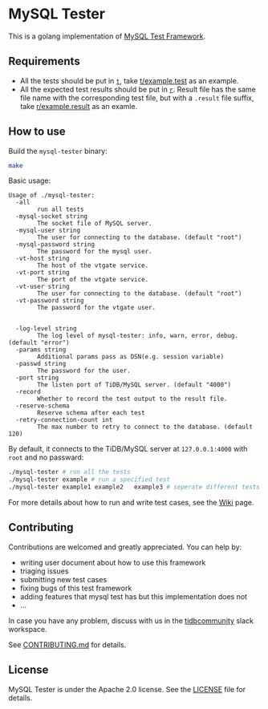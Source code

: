 # MySQL Tester

This is a golang implementation of [MySQL Test Framework](https://github.com/mysql/mysql-server/tree/8.0/mysql-test).

## Requirements

- All the tests should be put in [`t`](./t), take [t/example.test](./t/example.test) as an example.
- All the expected test results should be put in [`r`](./r). Result file has the same file name with the corresponding test file, but with a `.result` file suffix, take [r/example.result](./r/example.result) as an examle.

## How to use

Build the `mysql-tester` binary:
```sh
make
```

Basic usage:
```
Usage of ./mysql-tester:
  -all
        run all tests
  -mysql-socket string
        The socket file of MySQL server.
  -mysql-user string
        The user for connecting to the database. (default "root")
  -mysql-password string
        The password for the mysql user.
  -vt-host string
        The host of the vtgate service.
  -vt-port string
        The port of the vtgate service.     
  -vt-user string
        The user for connecting to the database. (default "root")
  -vt-password string
        The password for the vtgate user.

  
  -log-level string
        The log level of mysql-tester: info, warn, error, debug. (default "error")
  -params string
        Additional params pass as DSN(e.g. session variable)
  -passwd string
        The password for the user.
  -port string
        The listen port of TiDB/MySQL server. (default "4000")
  -record
        Whether to record the test output to the result file.
  -reserve-schema
        Reserve schema after each test
  -retry-connection-count int
        The max number to retry to connect to the database. (default 120)

```

By default, it connects to the TiDB/MySQL server at `127.0.0.1:4000` with `root` and no passward:
```sh
./mysql-tester # run all the tests
./mysql-tester example # run a specified test
./mysql-tester example1 example2   example3 # seperate different tests with one or more spaces
```

For more details about how to run and write test cases, see the [Wiki](https://github.com/pingcap/mysql-tester/wiki) page.

## Contributing

Contributions are welcomed and greatly appreciated. You can help by:

- writing user document about how to use this framework
- triaging issues
- submitting new test cases
- fixing bugs of this test framework
- adding features that mysql test has but this implementation does not
- ...

In case you have any problem, discuss with us in the [tidbcommunity](https://join.slack.com/t/tidbcommunity/shared_invite/enQtNzc0MzI4ODExMDc4LWYwYmIzMjZkYzJiNDUxMmZlN2FiMGJkZjAyMzQ5NGU0NGY0NzI3NTYwMjAyNGQ1N2I2ZjAxNzc1OGUwYWM0NzE) slack workspace.

See [CONTRIBUTING.md](./CONTRIBUTING.md) for details.

## License

MySQL Tester is under the Apache 2.0 license. See the [LICENSE](./LICENSE) file for details.

